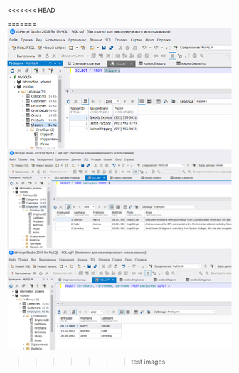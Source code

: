 <<<<<<< HEAD

=======
![Screenshot_1](./images/Screenshot_1.png)
![Screenshot_2](./images/Screenshot_2.png)
![Screenshot_3](./images/Screenshot_3.png)
>>>>>>> test images

